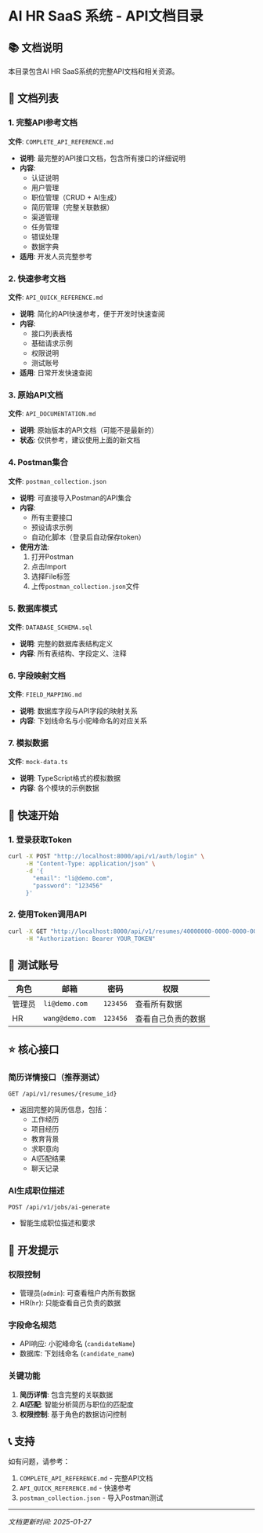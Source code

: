 # AI HR SaaS 系统 - API文档目录

## 📚 文档说明

本目录包含AI HR SaaS系统的完整API文档和相关资源。

## 📄 文档列表

### 1. 完整API参考文档
**文件**: `COMPLETE_API_REFERENCE.md`

- **说明**: 最完整的API接口文档，包含所有接口的详细说明
- **内容**:
  - 认证说明
  - 用户管理
  - 职位管理（CRUD + AI生成）
  - 简历管理（完整关联数据）
  - 渠道管理
  - 任务管理
  - 错误处理
  - 数据字典
- **适用**: 开发人员完整参考

### 2. 快速参考文档
**文件**: `API_QUICK_REFERENCE.md`

- **说明**: 简化的API快速参考，便于开发时快速查阅
- **内容**:
  - 接口列表表格
  - 基础请求示例
  - 权限说明
  - 测试账号
- **适用**: 日常开发快速查阅

### 3. 原始API文档
**文件**: `API_DOCUMENTATION.md`

- **说明**: 原始版本的API文档（可能不是最新的）
- **状态**: 仅供参考，建议使用上面的新文档

### 4. Postman集合
**文件**: `postman_collection.json`

- **说明**: 可直接导入Postman的API集合
- **内容**:
  - 所有主要接口
  - 预设请求示例
  - 自动化脚本（登录后自动保存token）
- **使用方法**:
  1. 打开Postman
  2. 点击Import
  3. 选择File标签
  4. 上传`postman_collection.json`文件

### 5. 数据库模式
**文件**: `DATABASE_SCHEMA.sql`

- **说明**: 完整的数据库表结构定义
- **内容**: 所有表结构、字段定义、注释

### 6. 字段映射文档
**文件**: `FIELD_MAPPING.md`

- **说明**: 数据库字段与API字段的映射关系
- **内容**: 下划线命名与小驼峰命名的对应关系

### 7. 模拟数据
**文件**: `mock-data.ts`

- **说明**: TypeScript格式的模拟数据
- **内容**: 各个模块的示例数据

## 🚀 快速开始

### 1. 登录获取Token
```bash
curl -X POST "http://localhost:8000/api/v1/auth/login" \
     -H "Content-Type: application/json" \
     -d '{
       "email": "li@demo.com",
       "password": "123456"
     }'
```

### 2. 使用Token调用API
```bash
curl -X GET "http://localhost:8000/api/v1/resumes/40000000-0000-0000-0000-000000000001" \
     -H "Authorization: Bearer YOUR_TOKEN"
```

## 🧪 测试账号

| 角色 | 邮箱 | 密码 | 权限 |
|------|------|------|------|
| 管理员 | `li@demo.com` | `123456` | 查看所有数据 |
| HR | `wang@demo.com` | `123456` | 查看自己负责的数据 |

## ⭐ 核心接口

### 简历详情接口（推荐测试）
```
GET /api/v1/resumes/{resume_id}
```
- 返回完整的简历信息，包括：
  - 工作经历
  - 项目经历
  - 教育背景
  - 求职意向
  - AI匹配结果
  - 聊天记录

### AI生成职位描述
```
POST /api/v1/jobs/ai-generate
```
- 智能生成职位描述和要求

## 🔧 开发提示

### 权限控制
- 管理员(`admin`): 可查看租户内所有数据
- HR(`hr`): 只能查看自己负责的数据

### 字段命名规范
- API响应: 小驼峰命名 (`candidateName`)
- 数据库: 下划线命名 (`candidate_name`)

### 关键功能
1. **简历详情**: 包含完整的关联数据
2. **AI匹配**: 智能分析简历与职位的匹配度
3. **权限控制**: 基于角色的数据访问控制

## 📞 支持

如有问题，请参考：
1. `COMPLETE_API_REFERENCE.md` - 完整API文档
2. `API_QUICK_REFERENCE.md` - 快速参考
3. `postman_collection.json` - 导入Postman测试

---

*文档更新时间: 2025-01-27*